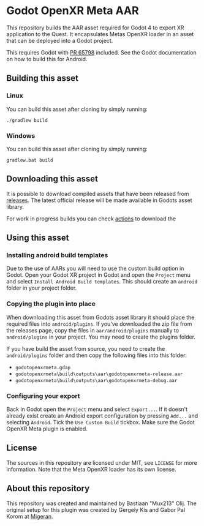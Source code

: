 # Godot OpenXR Meta AAR

This repository builds the AAR asset required for Godot 4 to export XR application to the Quest.
It encapsulates Metas OpenXR loader in an asset that can be deployed into a Godot project.

This requires Godot with [PR 65798](https://github.com/godotengine/godot/pull/65798) included. See the Godot documentation on how to build this for Android.

## Building this asset

### Linux
You can build this asset after cloning by simply running:
```
./gradlew build
```

### Windows
You can build this asset after cloning by simply running:
```
gradlew.bat build
```

## Downloading this asset

It is possible to download compiled assets that have been released from [releases](https://github.com/BastiaanOlij/godot_openxr_meta/releases).
The latest official release will be made available in Godots asset library.

For work in progress builds you can check [actions](https://github.com/BastiaanOlij/godot_openxr_meta/actions) to download the 

## Using this asset

### Installing android build templates

Due to the use of AARs you will need to use the custom build option in Godot.
Open your Godot XR project in Godot and open the `Project` menu and select `Install Android Build templates`.
This should create an `android` folder in your project folder.

### Copying the plugin into place

When downloading this asset from Godots asset library it should place the required files into `android/plugins`.
If you've downloaded the zip file from the releases page, copy the files in `aar/android/plugins` manually to `android/plugins` in your project. You may need to create the plugins folder.

If you have build the asset from source, you need to create the `android/plugins` folder and then copy the following files into this folder:
- `godotopenxrmeta.gdap`
- `godotopenxrmeta\build\outputs\aar\godotopenxrmeta-release.aar`
- `godotopenxrmeta\build\outputs\aar\godotopenxrmeta-debug.aar`

### Configuring your export

Back in Godot open the `Project` menu and select `Export...`.
If it doesn't already exist create an Android export configuration by pressing `Add...` and selecting `Android`.
Tick the `Use Custom Build` tickbox.
Make sure the Godot OpenXR Meta plugin is enabled.

## License

The sources in this repository are licensed under MIT, see `LICENSE` for more information.
Note that the Meta OpenXR loader has its own license.

## About this repository

This repository was created and maintained by Bastiaan "Mux213" Olij. The original setup for this plugin was created by Gergely Kis and Gabor Pal Korom at [Migeran](https://migeran.com). 
